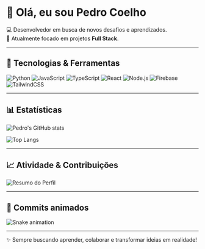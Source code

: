 # 👋 Olá, eu sou Pedro Coelho

💻 Desenvolvedor em busca de novos desafios e aprendizados.  
🚀 Atualmente focado em projetos **Full Stack**.  

---

## 🚀 Tecnologias & Ferramentas

![Python](https://img.shields.io/badge/Python-3776AB?style=for-the-badge&logo=python&logoColor=white)
![JavaScript](https://img.shields.io/badge/JavaScript-F7DF1E?style=for-the-badge&logo=javascript&logoColor=black)
![TypeScript](https://img.shields.io/badge/TypeScript-3178C6?style=for-the-badge&logo=typescript&logoColor=white)
![React](https://img.shields.io/badge/React-20232A?style=for-the-badge&logo=react&logoColor=61DAFB)
![Node.js](https://img.shields.io/badge/Node.js-339933?style=for-the-badge&logo=node.js&logoColor=white)
![Firebase](https://img.shields.io/badge/Firebase-FFCA28?style=for-the-badge&logo=firebase&logoColor=black)
![TailwindCSS](https://img.shields.io/badge/TailwindCSS-38B2AC?style=for-the-badge&logo=tailwind-css&logoColor=white)

---

## 📊 Estatísticas

![Pedro's GitHub stats](https://github-readme-stats.vercel.app/api?username=peuccoelho&show_icons=true&theme=radical)

![Top Langs](https://github-readme-stats.vercel.app/api/top-langs/?username=peuccoelho&layout=compact&theme=tokyonight)

---

## 📈 Atividade & Contribuições

![Resumo do Perfil](http://github-profile-summary-cards.vercel.app/api/cards/profile-details?username=peuccoelho&theme=dracula)

---

## 🐍 Commits animados

![Snake animation](https://github.com/peuccoelho/peuccoelho/blob/output/github-contribution-grid-snake.svg)

---

✨ Sempre buscando aprender, colaborar e transformar ideias em realidade!
